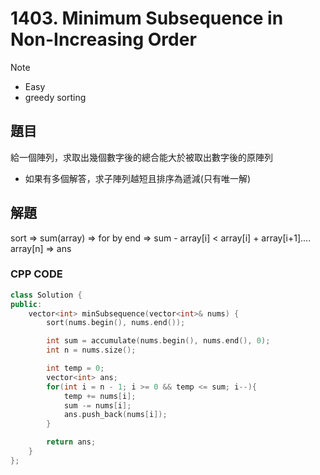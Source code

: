 # 1403. Minimum Subsequence in Non-Increasing Order

>[!note]
>- Easy
>- greedy sorting


## 題目

給一個陣列，求取出幾個數字後的總合能大於被取出數字後的原陣列

- 如果有多個解答，求子陣列越短且排序為遞減(只有唯一解)

## 解題

sort => sum(array) => for by end => sum - array[i] < array[i] + array[i+1].... array[n] => ans


### CPP CODE

```cpp
class Solution {
public:
    vector<int> minSubsequence(vector<int>& nums) {
        sort(nums.begin(), nums.end());

        int sum = accumulate(nums.begin(), nums.end(), 0);
        int n = nums.size();

        int temp = 0;
        vector<int> ans;
        for(int i = n - 1; i >= 0 && temp <= sum; i--){
            temp += nums[i];
            sum -= nums[i];
            ans.push_back(nums[i]);
        }

        return ans;
    }
};
```
